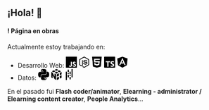 ## ¡Hola! 👋
#### ! Página en obras
Actualmente estoy trabajando en:
- Desarrollo Web: <img src="./icons/javascript.svg" height="25" />   <img src="./icons/nodedotjs.svg" height="25" /> <img src="./icons/html5.svg" height="25" /> <img src="./icons/typescript.svg" height="25" />  <img src="./icons/angular.svg" height="25" /> 
- Datos: <img src="./icons/python.svg" height="25" /> <img src="./icons/numpy.svg" height="25" /> <img src="./icons/pandas.svg" height="25" /> <!-- **Mathplotlib**, **Seaborn**... -->

En el pasado fui **Flash coder/animator**, **Elearning - administrator / Elearning content creator**, **People Analytics**...
<!--
Añadir react, 

**qfluis/qfluis** is a ✨ _special_ ✨ repository because its `README.md` (this file) appears on your GitHub profile.

Actualmente estoy estudiando Web Development en IT Academy (Barcelona Activa).

Here are some ideas to get you started:

- 🔭 I’m currently working on ...
- 🌱 I’m currently learning ...
- 👯 I’m looking to collaborate on ...
- 🤔 I’m looking for help with ...
- 💬 Ask me about ...
- 📫 How to reach me: ...
- 😄 Pronouns: ...
- ⚡ Fun fact: ...
-->
